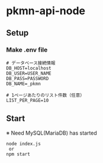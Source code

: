 # pkmn-api-node

## Setup
### Make .env file
```
# データベース接続情報
DB_HOST=localhost
DB_USER=USER_NAME
DB_PASS=PASSWORD
DB_NAME=_pkmn

# 1ページあたりのリスト件数（任意）
LIST_PER_PAGE=10
```

## Start
※ Need MySQL(MariaDB) has started
```
node index.js
 or
npm start
```
